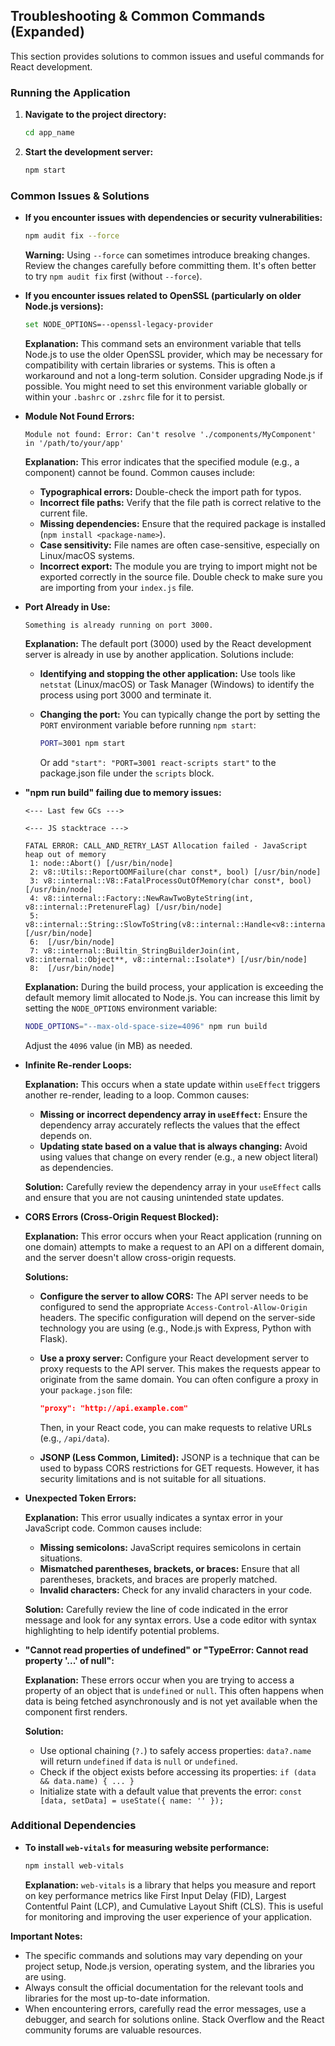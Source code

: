 ## Troubleshooting & Common Commands (Expanded)

This section provides solutions to common issues and useful commands for React development.

### Running the Application

1.  **Navigate to the project directory:**

    ```bash
    cd app_name
    ```

2.  **Start the development server:**

    ```bash
    npm start
    ```

### Common Issues & Solutions

*   **If you encounter issues with dependencies or security vulnerabilities:**

    ```bash
    npm audit fix --force
    ```

    **Warning:** Using `--force` can sometimes introduce breaking changes. Review the changes carefully before committing them.  It's often better to try `npm audit fix` first (without `--force`).

*   **If you encounter issues related to OpenSSL (particularly on older Node.js versions):**

    ```bash
    set NODE_OPTIONS=--openssl-legacy-provider
    ```

    **Explanation:** This command sets an environment variable that tells Node.js to use the older OpenSSL provider, which may be necessary for compatibility with certain libraries or systems.  This is often a workaround and not a long-term solution. Consider upgrading Node.js if possible.  You might need to set this environment variable globally or within your `.bashrc` or `.zshrc` file for it to persist.

*   **Module Not Found Errors:**

    ```
    Module not found: Error: Can't resolve './components/MyComponent' in '/path/to/your/app'
    ```

    **Explanation:** This error indicates that the specified module (e.g., a component) cannot be found.  Common causes include:

    *   **Typographical errors:** Double-check the import path for typos.
    *   **Incorrect file paths:** Verify that the file path is correct relative to the current file.
    *   **Missing dependencies:** Ensure that the required package is installed (`npm install <package-name>`).
    *   **Case sensitivity:**  File names are often case-sensitive, especially on Linux/macOS systems.
    *   **Incorrect export:** The module you are trying to import might not be exported correctly in the source file. Double check to make sure you are importing from your `index.js` file.

*   **Port Already in Use:**

    ```
    Something is already running on port 3000.
    ```

    **Explanation:** The default port (3000) used by the React development server is already in use by another application.  Solutions include:

    *   **Identifying and stopping the other application:** Use tools like `netstat` (Linux/macOS) or Task Manager (Windows) to identify the process using port 3000 and terminate it.
    *   **Changing the port:**  You can typically change the port by setting the `PORT` environment variable before running `npm start`:

        ```bash
        PORT=3001 npm start
        ```

        Or add `"start": "PORT=3001 react-scripts start"` to the package.json file under the `scripts` block.

*   **"npm run build" failing due to memory issues:**

    ```
    <--- Last few GCs --->

    <--- JS stacktrace --->

    FATAL ERROR: CALL_AND_RETRY_LAST Allocation failed - JavaScript heap out of memory
     1: node::Abort() [/usr/bin/node]
     2: v8::Utils::ReportOOMFailure(char const*, bool) [/usr/bin/node]
     3: v8::internal::V8::FatalProcessOutOfMemory(char const*, bool) [/usr/bin/node]
     4: v8::internal::Factory::NewRawTwoByteString(int, v8::internal::PretenureFlag) [/usr/bin/node]
     5: v8::internal::String::SlowToString(v8::internal::Handle<v8::internal::Object>) [/usr/bin/node]
     6:  [/usr/bin/node]
     7: v8::internal::Builtin_StringBuilderJoin(int, v8::internal::Object**, v8::internal::Isolate*) [/usr/bin/node]
     8:  [/usr/bin/node]
    ```

    **Explanation:** During the build process, your application is exceeding the default memory limit allocated to Node.js. You can increase this limit by setting the `NODE_OPTIONS` environment variable:

    ```bash
    NODE_OPTIONS="--max-old-space-size=4096" npm run build
    ```

    Adjust the `4096` value (in MB) as needed.

*   **Infinite Re-render Loops:**

    **Explanation:** This occurs when a state update within `useEffect` triggers another re-render, leading to a loop.  Common causes:

    *   **Missing or incorrect dependency array in `useEffect`:**  Ensure the dependency array accurately reflects the values that the effect depends on.
    *   **Updating state based on a value that is always changing:**  Avoid using values that change on every render (e.g., a new object literal) as dependencies.

    **Solution:** Carefully review the dependency array in your `useEffect` calls and ensure that you are not causing unintended state updates.

*   **CORS Errors (Cross-Origin Request Blocked):**

    **Explanation:** This error occurs when your React application (running on one domain) attempts to make a request to an API on a different domain, and the server doesn't allow cross-origin requests.

    **Solutions:**

    *   **Configure the server to allow CORS:** The API server needs to be configured to send the appropriate `Access-Control-Allow-Origin` headers.  The specific configuration will depend on the server-side technology you are using (e.g., Node.js with Express, Python with Flask).
    *   **Use a proxy server:** Configure your React development server to proxy requests to the API server.  This makes the requests appear to originate from the same domain.  You can often configure a proxy in your `package.json` file:

        ```json
        "proxy": "http://api.example.com"
        ```

        Then, in your React code, you can make requests to relative URLs (e.g., `/api/data`).

    *   **JSONP (Less Common, Limited):** JSONP is a technique that can be used to bypass CORS restrictions for GET requests. However, it has security limitations and is not suitable for all situations.

*   **Unexpected Token Errors:**

    **Explanation:** This error usually indicates a syntax error in your JavaScript code.  Common causes include:

    *   **Missing semicolons:** JavaScript requires semicolons in certain situations.
    *   **Mismatched parentheses, brackets, or braces:**  Ensure that all parentheses, brackets, and braces are properly matched.
    *   **Invalid characters:**  Check for any invalid characters in your code.

    **Solution:** Carefully review the line of code indicated in the error message and look for any syntax errors. Use a code editor with syntax highlighting to help identify potential problems.

*   **"Cannot read properties of undefined" or "TypeError: Cannot read property '...' of null":**

    **Explanation:** These errors occur when you are trying to access a property of an object that is `undefined` or `null`. This often happens when data is being fetched asynchronously and is not yet available when the component first renders.

    **Solution:**

    *   Use optional chaining (`?.`) to safely access properties: `data?.name` will return `undefined` if `data` is `null` or `undefined`.
    *   Check if the object exists before accessing its properties: `if (data && data.name) { ... }`
    *   Initialize state with a default value that prevents the error: `const [data, setData] = useState({ name: '' });`

### Additional Dependencies

*   **To install `web-vitals` for measuring website performance:**

    ```bash
    npm install web-vitals
    ```

    **Explanation:** `web-vitals` is a library that helps you measure and report on key performance metrics like First Input Delay (FID), Largest Contentful Paint (LCP), and Cumulative Layout Shift (CLS). This is useful for monitoring and improving the user experience of your application.

**Important Notes:**

*   The specific commands and solutions may vary depending on your project setup, Node.js version, operating system, and the libraries you are using.
*   Always consult the official documentation for the relevant tools and libraries for the most up-to-date information.
*   When encountering errors, carefully read the error messages, use a debugger, and search for solutions online.  Stack Overflow and the React community forums are valuable resources.